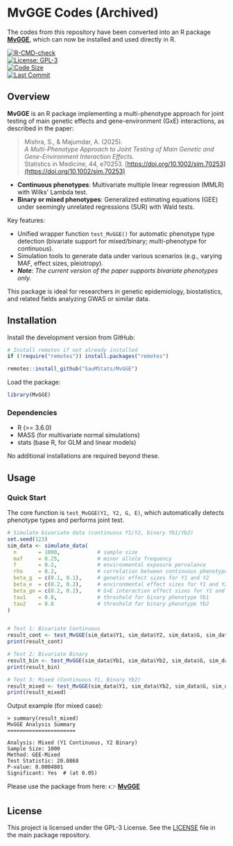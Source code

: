 # MvGGE Codes (Archived)

The codes from this repository have been converted into an R package **[MvGGE](https://github.com/SauMStats/MvGGE)**, which can now be installed and used directly in R.

[![R-CMD-check](https://github.com/SauMStats/MvGGE/workflows/R-CMD-check/badge.svg)](https://github.com/SauMStats/MvGGE/actions)  
[![License: GPL-3](https://img.shields.io/badge/License-GPLv3-blue.svg)](https://www.gnu.org/licenses/gpl-3.0)  
[![Code Size](https://img.shields.io/github/languages/code-size/SauMStats/MvGGE)](https://github.com/SauMStats/MvGGE)  
[![Last Commit](https://img.shields.io/github/last-commit/SauMStats/MvGGE)](https://github.com/SauMStats/MvGGE/commits/main)

## Overview

**MvGGE** is an R package implementing a multi-phenotype approach for joint testing of main genetic effects and gene-environment (GxE) interactions, as described in the paper:

> Mishra, S., & Majumdar, A. (2025).  
> *A Multi-Phenotype Approach to Joint Testing of Main Genetic and Gene-Environment Interaction Effects*.  
> Statistics in Medicine, 44, e70253. [https://doi.org/10.1002/sim.70253](https://doi.org/10.1002/sim.70253)

- **Continuous phenotypes**: Multivariate multiple linear regression (MMLR) with Wilks' Lambda test.
- **Binary or mixed phenotypes**: Generalized estimating equations (GEE) under seemingly unrelated regressions (SUR) with Wald tests.

Key features:
- Unified wrapper function `test_MvGGE()` for automatic phenotype type detection (bivariate support for mixed/binary; multi-phenotype for continuous).
- Simulation tools to generate data under various scenarios (e.g., varying MAF, effect sizes, pleiotropy).
- **_Note_**: _The current version of the paper supports bivariate phenotypes only._

This package is ideal for researchers in genetic epidemiology, biostatistics, and related fields analyzing GWAS or similar data.

## Installation

Install the development version from GitHub:

```r
# Install remotes if not already installed
if (!require("remotes")) install.packages("remotes")

remotes::install_github("SauMStats/MvGGE")
```

Load the package:

```r
library(MvGGE)
```

### Dependencies
- R (>= 3.6.0)
- MASS (for multivariate normal simulations)
- stats (base R, for GLM and linear models)

No additional installations are required beyond these.

## Usage

### Quick Start
The core function is `test_MvGGE(Y1, Y2, G, E)`, which automatically detects phenotype types and performs joint test. 

```r
# Simulate bivariate data (continuous Y1/Y2, binary Yb1/Yb2)
set.seed(123)
sim_data <- simulate_data(
  n       = 1000,            # sample size
  maf     = 0.25,            # minor allele frequency
  f       = 0.2,             # environmental exposure pervalance
  rho     = 0.2,             # correlation between continuous phenotypes (Y1, Y2)
  beta_g  = c(0.1, 0.1),     # genetic effect sizes for Y1 and Y2
  beta_e  = c(0.2, 0.2),     # environmental effect sizes for Y1 and Y2
  beta_ge = c(0.2, 0.2),     # G×E interaction effect sizes for Y1 and Y2
  tau1    = 0.8,             # threshold for binary phenotype Yb1
  tau2    = 0.8              # threshold for binary phenotype Yb2
)


# Test 1: Bivariate Continuous
result_cont <- test_MvGGE(sim_data$Y1, sim_data$Y2, sim_data$G, sim_data$E)
print(result_cont)

# Test 2: Bivariate Binary
result_bin <- test_MvGGE(sim_data$Yb1, sim_data$Yb2, sim_data$G, sim_data$E)
print(result_bin)

# Test 3: Mixed (Continuous Y1, Binary Yb2)
result_mixed <- test_MvGGE(sim_data$Y1, sim_data$Yb2, sim_data$G, sim_data$E)
print(result_mixed)
```

Output example (for mixed case):
```
> summary(result_mixed)
MvGGE Analysis Summary
======================

Analysis: Mixed (Y1 Continuous, Y2 Binary) 
Sample Size: 1000 
Method: GEE-Mixed 
Test Statistic: 20.0868 
P-value: 0.0004801
Significant: Yes  # (at 0.05)

```



Please use the package from here: 👉 [**MvGGE**](https://github.com/SauMStats/MvGGE)

## License
This project is licensed under the GPL-3 License. See the [LICENSE](https://github.com/SauMStats/MvGGE/blob/main/LICENSE) file in the main package repository.
